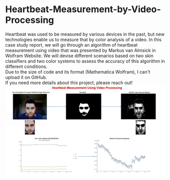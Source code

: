 # Heartbeat-Measurement-by-Video-Processing
Heartbeat was used to be measured by various devices in the past, but new technologies enable us to measure that by color analysis of a video. In this case study report, we will go through an algorithm of heartbeat measurement using video that was presented by Markus van Almsick in Wolfram Website. We will devise different scenarios based on two skin classifiers and two color systems to assess the accuracy of this algorithm in different conditions. <br />
Due to the size of code and its format (Mathematica Wolfram), I can't upload it on GitHub.<br />
If you need more details about this project, please reach out!
![Heartbeat Measurement](https://github.com/SepNem32bit/Heartbeat-Measurement-by-Video-Processing/blob/main/Heartbeat%20Measurement.JPG)
